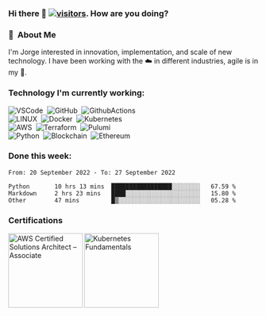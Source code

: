 ### Hi there 👋 [![visitors](https://visitor-badge.glitch.me/badge?page_id=Qbandev.visitor-badge)](https://github.com/Qbandev). How are you doing?

### :space_invader: &nbsp;About Me

I'm Jorge interested in innovation, implementation, and scale of new technology. I have been working with the :cloud: in different industries, agile is in my :dna:.

### Technology I'm currently working:

![VSCode](https://img.shields.io/badge/VSCODE-007ACC.svg?&style=flat&logo=visual-studio-code)&nbsp;
![GitHub](https://img.shields.io/badge/GITHUB-%23121011.svg?&style=flat&logo=github&logoColor=white)&nbsp;
![GithubActions](https://img.shields.io/badge/GITHUB%20ACTIONS-2088FF.svg?&style=flat&logo=github-actions&logoColor=white)&nbsp;\
![LINUX](https://img.shields.io/badge/LINUX-FCC624?style=flat-square&logo=linux&logoColor=black)&nbsp;
![Docker](https://img.shields.io/badge/DOCKER-2496ED.svg?&style=flat&logo=docker&logoColor=white)&nbsp;
![Kubernetes](https://img.shields.io/badge/KUBERNETES-326CE5.svg?&style=flat&logo=kubernetes&logoColor=white)&nbsp;\
![AWS](https://img.shields.io/badge/AMAZON%20AWS-232F3E.svg?&style=flat&logo=amazon-aws&logoColor=white)&nbsp;
![Terraform](https://img.shields.io/badge/Terraform-9400d3.svg?&style=flat&logo=terraform&logoColor=white)&nbsp;
![Pulumi](https://img.shields.io/badge/Pulumi-121D33.svg?&style=flat&logo=pulumi&logoColor=white)&nbsp;\
![Python](https://img.shields.io/badge/PYTHON-3776AB.svg?&style=flat&logo=python&logoColor=white)&nbsp;
![Blockchain](https://img.shields.io/badge/BLOCKCHAIN-121D33.svg?&style=flat&logo=blockchain-dot-com&logoColor=white)&nbsp;
![Ethereum](https://img.shields.io/badge/ETHEREUM-3C3C3D.svg?&style=flat&logo=ethereum&logoColor=white)&nbsp;

### Done this week:

<!--START_SECTION:waka-->

```text
From: 20 September 2022 - To: 27 September 2022

Python       10 hrs 13 mins  █████████████████░░░░░░░░   67.59 %
Markdown     2 hrs 23 mins   ████░░░░░░░░░░░░░░░░░░░░░   15.80 %
Other        47 mins         █▒░░░░░░░░░░░░░░░░░░░░░░░   05.28 %
```

<!--END_SECTION:waka-->

### Certifications
<a href="https://www.credly.com/badges/903ab78c-1030-459e-a2d3-61592471d050" target="_blank">
  <img src="https://images.credly.com/size/340x340/images/0e284c3f-5164-4b21-8660-0d84737941bc/image.png" width="150" height="150" align="left" alt="AWS Certified Solutions Architect – Associate"/>
</a>
<a href="https://www.credly.com/badges/a36fa848-f51f-484b-9f37-17cd23d709cc" target="_blank">
  <img src="https://images.credly.com/size/340x340/images/9e4096f6-038b-4c0a-ad60-832ef84cbf14/LF_logobadge.png" width="150" height="150" align="left" alt="Kubernetes Fundamentals"/>
</a>
